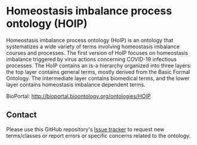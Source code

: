 # Homeostasis imbalance process ontology (HOIP)

Homeostasis imbalance process ontology (HoIP) is an ontology that systematizes a wide variety of terms involving homeostasis imbalance courses and processes.
The first version of HoIP focuses on homeostasis imbalance triggered by virus actions concerning COVID-19 infectious processes.
The HoIP contains an is-a hierarchy organized into three layers: the top layer contains general terms, mostly derived from the Basic Formal Ontology. The intermediate layer contains biomedical terms, and the lower layer contains homeostasis imbalance dependent terms.


BioPortal: http://bioportal.bioontology.org/ontologies/HOIP

## Contact

Please use this GitHub repository's [Issue tracker](https://github.com/hoip-ontology/HOIP/issues) to request new terms/classes or report errors or specific concerns related to the ontology.
